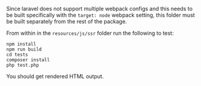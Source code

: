 Since laravel does not support multiple webpack configs and this
needs to be built specifically with the `target: node` webpack setting,
this folder must be built separately from the rest of the package.

From within in the `resources/js/ssr` folder run the following to test:

```
npm install
npm run build
cd tests
composer install
php test.php
```

You should get rendered HTML output.
